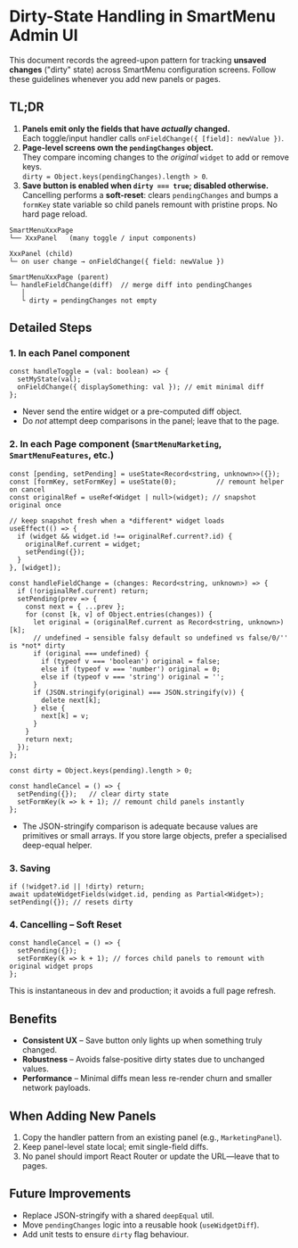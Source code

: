 # Dirty-State Handling in SmartMenu Admin UI

This document records the agreed-upon pattern for tracking **unsaved changes** ("dirty" state) across SmartMenu configuration screens. Follow these guidelines whenever you add new panels or pages.

## TL;DR
1. **Panels emit only the fields that have *actually* changed.**  
   Each toggle/input handler calls `onFieldChange({ [field]: newValue })`.
2. **Page-level screens own the `pendingChanges` object.**  
   They compare incoming changes to the *original* `widget` to add or remove keys.  
   `dirty = Object.keys(pendingChanges).length > 0`.
3. **Save button is enabled when `dirty === true`; disabled otherwise.**  
   Cancelling performs a **soft-reset**: clears `pendingChanges` and bumps a `formKey` state variable so child panels remount with pristine props. No hard page reload.

```
SmartMenuXxxPage
└── XxxPanel   (many toggle / input components)

XxxPanel (child)
└─ on user change → onFieldChange({ field: newValue })

SmartMenuXxxPage (parent)
└─ handleFieldChange(diff)  // merge diff into pendingChanges
   │
   └ dirty = pendingChanges not empty
```

## Detailed Steps
### 1. In each **Panel** component
```tsx
const handleToggle = (val: boolean) => {
  setMyState(val);
  onFieldChange({ displaySomething: val }); // emit minimal diff
};
```
* Never send the entire widget or a pre-computed diff object.
* Do *not* attempt deep comparisons in the panel; leave that to the page.

### 2. In each **Page** component (`SmartMenuMarketing`, `SmartMenuFeatures`, etc.)
```tsx
const [pending, setPending] = useState<Record<string, unknown>>({});
const [formKey, setFormKey] = useState(0);          // remount helper on cancel
const originalRef = useRef<Widget | null>(widget); // snapshot original once

// keep snapshot fresh when a *different* widget loads
useEffect(() => {
  if (widget && widget.id !== originalRef.current?.id) {
    originalRef.current = widget;
    setPending({});
  }
}, [widget]);

const handleFieldChange = (changes: Record<string, unknown>) => {
  if (!originalRef.current) return;
  setPending(prev => {
    const next = { ...prev };
    for (const [k, v] of Object.entries(changes)) {
      let original = (originalRef.current as Record<string, unknown>)[k];
      // undefined → sensible falsy default so undefined vs false/0/'' is *not* dirty
      if (original === undefined) {
        if (typeof v === 'boolean') original = false;
        else if (typeof v === 'number') original = 0;
        else if (typeof v === 'string') original = '';
      }
      if (JSON.stringify(original) === JSON.stringify(v)) {
        delete next[k];
      } else {
        next[k] = v;
      }
    }
    return next;
  });
};

const dirty = Object.keys(pending).length > 0;

const handleCancel = () => {
  setPending({});   // clear dirty state
  setFormKey(k => k + 1); // remount child panels instantly
};
```
* The JSON-stringify comparison is adequate because values are primitives or small arrays. If you store large objects, prefer a specialised deep-equal helper.

### 3. Saving
```tsx
if (!widget?.id || !dirty) return;
await updateWidgetFields(widget.id, pending as Partial<Widget>);
setPending({}); // resets dirty
```

### 4. Cancelling – Soft Reset
```tsx
const handleCancel = () => {
  setPending({});
  setFormKey(k => k + 1); // forces child panels to remount with original widget props
};
```
This is instantaneous in dev and production; it avoids a full page refresh.

## Benefits
* **Consistent UX** – Save button only lights up when something truly changed.
* **Robustness** – Avoids false-positive dirty states due to unchanged values.
* **Performance** – Minimal diffs mean less re-render churn and smaller network payloads.

## When Adding New Panels
1. Copy the handler pattern from an existing panel (e.g., `MarketingPanel`).
2. Keep panel-level state local; emit single-field diffs.
3. No panel should import React Router or update the URL—leave that to pages.

## Future Improvements
* Replace JSON-stringify with a shared `deepEqual` util.
* Move `pendingChanges` logic into a reusable hook (`useWidgetDiff`).
* Add unit tests to ensure `dirty` flag behaviour.
